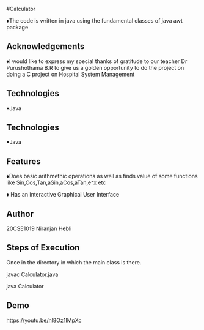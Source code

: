 
#Calculator  

♦The code is written in java using the fundamental classes of java awt package






## Acknowledgements

♦I would like to express my special thanks of gratitude to our teacher Dr Purushothama B.R  to give us a golden opportunity to do the project on doing a C project on Hospital System Management  
## Technologies
•Java




## Technologies
•Java




## Features

♦Does basic arithmethic operations as well as finds value of some functions like Sin,Cos,Tan,aSin,aCos,aTan,e^x etc

♦ Has an interactive Graphical User Interface 

## Author
 20CSE1019 Niranjan Hebli




## Steps of Execution

Once in the directory in which the main class is there. 

javac Calculator.java

java Calculator

## Demo


https://youtu.be/nl8Oz1IMpXc
